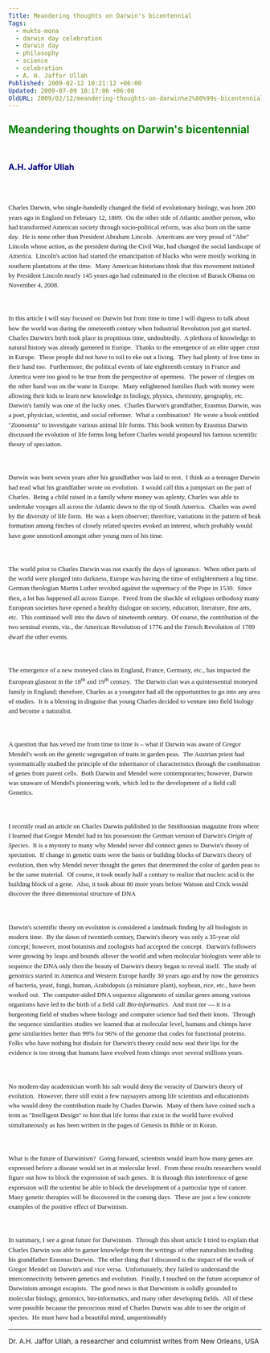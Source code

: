 ```yaml
---
Title: Meandering thoughts on Darwin's bicentennial
Tags:
  - mukto-mona
  - darwin day celebration
  - darwin day
  - philosophy
  - science
  - celebration
  - A. H. Jaffor Ullah
Published: 2009-02-12 10:21:12 +06:00
Updated: 2009-07-09 18:17:06 +06:00
OldURL: 2009/02/12/meandering-thoughts-on-darwin%e2%80%99s-bicentennial/
---
```


<h2 style="margin-bottom: 7.5pt; line-height: 14.4pt;"><span style="color: #008000;">Meandering thoughts on Darwin's bicentennial</span></h2>
<p class="MsoNormal" style="margin-bottom: 7.5pt; line-height: 14.4pt;" align="center"><span style="font-size: 8pt;"> </span></p>

<h3 style="margin-bottom: 7.5pt; line-height: 14.4pt;"><span style="color: #000080;">A.H. Jaffor Ullah</span></h3>
<p class="MsoNormal" style="margin-bottom: 7.5pt; line-height: 14.4pt;"><span style="font-size: 8pt;"> </span></p>
<p class="MsoNormal" style="margin-bottom: 7.5pt; line-height: 14.4pt;" align="center"><img src="https://fisher.berkeley.edu/cteg/images/photos/darwin.jpg" alt="" /></p>
<p class="MsoBodyText" style="line-height: 14.4pt;"><span style="font-family: Verdana;"><span style="font-size: small;">Charles Darwin, who single-handedly changed the field of evolutionary biology, was born 200 years ago in England on February 12, 1809.  On the other side of Atlantic another person, who had transformed American society through socio-political reform, was also born on the same day.  He is none other than President Abraham Lincoln.  Americans are very proud of "Abe" Lincoln whose action, as the president during the Civil War, had changed the social landscape of America.  Lincoln's action had started the emancipation of blacks who were mostly working in southern plantations at the time.  Many American historians think that this movement initiated by President Lincoln nearly 145 years ago had culminated in the election of Barack Obama on November 4, 2008.  </span></span></p>
<p class="MsoNormal" style="margin-bottom: 7.5pt; line-height: 14.4pt;"><span style="font-size: small; font-family: Verdana;"> </span></p>
<p class="MsoNormal" style="margin-bottom: 7.5pt; line-height: 14.4pt;"><span style="font-size: small; font-family: Verdana;">In this article I will stay focused on Darwin but from time to time I will digress to talk about how the world was during the nineteenth century when Industrial Revolution just got started.  Charles Darwin's birth took place in propitious time, undoubtedly.  A plethora of knowledge in natural history was already garnered in Europe.  Thanks to the emergence of an elite upper crust in Europe.  These people did not have to toil to eke out a living.  They had plenty of free time in their hand too.  Furthermore, the political events of late eighteenth century in France and America were too good to be true from the perspective of openness.  The power of clergies on the other hand was on the wane in Europe.  Many enlightened families flush with money were allowing their kids to learn new knowledge in biology, physics, chemistry, geography, etc.  Darwin's family was one of the lucky ones.  Charles Darwin's grandfather, Erasmus Darwin, was a poet, physician, scientist, and social reformer.  What a combination!  He wrote a book entitled "<em>Zoonomia</em>" to investigate various animal life forms. This book written by Erasmus Darwin discussed the evolution of life forms long before Charles would propound his famous scientific theory of speciation.  </span></p>
<p class="MsoNormal" style="margin-bottom: 7.5pt; line-height: 14.4pt;"><span style="font-size: small; font-family: Verdana;"> </span></p>
<p class="MsoNormal" style="margin-bottom: 7.5pt; line-height: 14.4pt;"><span style="font-size: small; font-family: Verdana;">Darwin was born seven years after his grandfather was laid to rest.  I think as a teenager Darwin had read what his grandfather wrote on evolution.  I would call this a jumpstart on the part of Charles.  Being a child raised in a family where money was aplenty, Charles was able to undertake voyages all across the Atlantic down to the tip of South America.  Charles was awed by the diversity of life form.  He was a keen observer; therefore, variations in the pattern of beak formation among finches of closely related species evoked an interest, which probably would have gone unnoticed amongst other young men of his time.</span></p>
<p class="MsoNormal" style="margin-bottom: 7.5pt; line-height: 14.4pt;"><span style="font-size: small; font-family: Verdana;"> </span></p>
<p class="MsoNormal" style="margin-bottom: 7.5pt; line-height: 14.4pt;"><span style="font-size: small; font-family: Verdana;">The world prior to Charles Darwin was not exactly the days of ignorance.  When other parts of the world were plunged into darkness, Europe was having the time of enlightenment a big time.  German theologian Martin Luther revolted against the supremacy of the Pope in 1530.  Since then, a lot has happened all across Europe.  Freed from the shackle of religious orthodoxy many European societies have opened a healthy dialogue on society, education, literature, fine arts, etc.  This continued well into the dawn of nineteenth century.  Of course, the contribution of the two seminal events, viz., the American Revolution of 1776 and the French Revolution of 1789 dwarf the other events.</span></p>
<p class="MsoNormal" style="margin-bottom: 7.5pt; line-height: 14.4pt;"><span style="font-size: small; font-family: Verdana;"> </span></p>
<p class="MsoNormal" style="margin-bottom: 7.5pt; line-height: 14.4pt;"><span style="font-size: small; font-family: Verdana;">The emergence of a new moneyed class in England, France, Germany, etc., has impacted the European glasnost in the 18<sup>th</sup> and 19<sup>th</sup> century.  The Darwin clan was a quintessential moneyed family in England; therefore, Charles as a youngster had all the opportunities to go into any area of studies.  It is a blessing in disguise that young Charles decided to venture into field biology and become a naturalist.</span></p>
<p class="MsoNormal" style="margin-bottom: 7.5pt; line-height: 14.4pt;"><span style="font-size: small; font-family: Verdana;"> </span></p>
<p class="MsoNormal" style="margin-bottom: 7.5pt; line-height: 14.4pt;"><span style="font-size: small; font-family: Verdana;">A question that has vexed me from time to time is – what if Darwin was aware of Gregor Mendel's work on the genetic segregation of traits in garden peas.  The Austrian priest had systematically studied the principle of the inheritance of characteristics through the combination of genes from parent cells.  Both Darwin and Mendel were contemporaries; however, Darwin was unaware of Mendel's pioneering work, which led to the development of a field call Genetics.  </span></p>
<p class="MsoNormal" style="margin-bottom: 7.5pt; line-height: 14.4pt;"><span style="font-size: small; font-family: Verdana;"> </span></p>
<p class="MsoNormal" style="margin-bottom: 7.5pt; line-height: 14.4pt;"><span style="font-size: small; font-family: Verdana;">I recently read an article on Charles Darwin published in the Smithsonian magazine from where I learned that Gregor Mendel had in his possession the German version of Darwin's <em>Origin of Species</em>.  It is a mystery to many why Mendel never did connect genes to Darwin's theory of speciation.  If change in genetic traits were the basis or building blocks of Darwin's theory of evolution, then why Mendel never thought the genes that determined the color of garden peas to be the same material.  Of course, it took nearly half a century to realize that nucleic acid is the building block of a gene.  Also, it took about 80 more years before Watson and Crick would discover the three dimensional structure of DNA</span></p>
<p class="MsoNormal" style="margin-bottom: 7.5pt; line-height: 14.4pt;"><span style="font-size: small; font-family: Verdana;"> </span></p>
<p class="MsoNormal" style="margin-bottom: 7.5pt; line-height: 14.4pt;"><span style="font-size: small; font-family: Verdana;">Darwin's scientific theory on evolution is considered a landmark finding by all biologists in modern time.  By the dawn of twentieth century, Darwin's theory was only a 35-year old concept; however, most botanists and zoologists had accepted the concept.  Darwin's followers were growing by leaps and bounds allover the world and when molecular biologists were able to sequence the DNA only then the beauty of Darwin's theory began to reveal itself.  The study of genomics started in America and Western Europe hardly 30 years ago and by now the genomics of bacteria, yeast, fungi, human, Arabidopsis (a miniature plant), soybean, rice, etc., have been worked out.  The computer-aided DNA sequence alignments of similar genes among various organisms have led to the birth of a field call <em>Bio-informatics</em>.  And trust me — it is a burgeoning field of studies where biology and computer science had tied their knots.  Through the sequence similarities studies we learned that at molecular level, humans and chimps have gene similarities better than 99% for 96% of the genome that codes for functional proteins.  Folks who have nothing but disdain for Darwin's theory could now seal their lips for the evidence is too strong that humans have evolved from chimps over several millions years.  </span></p>
<p class="MsoNormal" style="margin-bottom: 7.5pt; line-height: 14.4pt;"><span style="font-size: small; font-family: Verdana;"> </span></p>
<p class="MsoNormal" style="margin-bottom: 7.5pt; line-height: 14.4pt;"><span style="font-size: small; font-family: Verdana;">No modern-day academician worth his salt would deny the veracity of Darwin's theory of evolution.  However, there still exist a few naysayers among life scientists and educationists who would deny the contribution made by Charles Darwin.  Many of them have coined such a term as "Intelligent Design" to hint that life forms that exist in the world have evolved simultaneously as has been written in the pages of Genesis in Bible or in Koran.</span></p>
<p class="MsoNormal" style="margin-bottom: 7.5pt; line-height: 14.4pt;"><span style="font-size: small; font-family: Verdana;"> </span></p>
<p class="MsoNormal" style="margin-bottom: 7.5pt; line-height: 14.4pt;"><span style="font-size: small; font-family: Verdana;">What is the future of Darwinism?  Going forward, scientists would learn how many genes are expressed before a disease would set in at molecular level.  From these results researchers would figure out how to block the expression of such genes.  It is through this interference of gene expression will the scientist be able to block the development of a particular type of cancer.  Many genetic therapies will be discovered in the coming days.  These are just a few concrete examples of the positive effect of Darwinism.  </span></p>
<p class="MsoNormal" style="margin-bottom: 7.5pt; line-height: 14.4pt;"><span style="font-size: small; font-family: Verdana;"> </span></p>
<p class="MsoNormal" style="margin-bottom: 7.5pt; line-height: 14.4pt;"><span style="font-size: small; font-family: Verdana;">In summary, I see a great future for Darwinism.  Through this short article I tried to explain that Charles Darwin was able to garner knowledge from the writings of other naturalists including his grandfather Erasmus Darwin.  The other thing that I discussed is the impact of the work of Gregor Mendel on Darwin's and vice versa.  Unfortunately, they failed to understand the interconnectivity between genetics and evolution.  Finally, I touched on the future acceptance of Darwinism amongst escapists.  The good news is that Darwinism is solidly grounded to molecular biology, genomics, bio-informatics, and many other developing fields.  All of these were possible because the precocious mind of Charles Darwin was able to see the origin of species.  He must have had a beautiful mind, unquestionably</span></p>

<hr />
<p class="MsoNormal" style="margin-bottom: 7.5pt; line-height: 14.4pt;"><span style="font-size: 10pt;">Dr. A.H. Jaffor Ullah, a researcher and columnist writes from New Orleans, USA</span></p>
<p class="MsoNormal"> </p>
